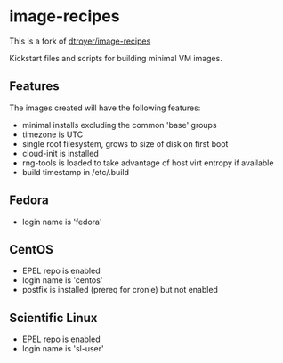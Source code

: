 image-recipes
=============

This is a fork of [dtroyer/image-recipes](https://github.com/dtroyer/image-recipes)

Kickstart files and scripts for building minimal VM images.

Features
--------

The images created will have the following features:
* minimal installs excluding the common 'base' groups
* timezone is UTC
* single root filesystem, grows to size of disk on first boot
* cloud-init is installed
* rng-tools is loaded to take advantage of host virt entropy if available
* build timestamp in /etc/.build

Fedora
------
* login name is 'fedora'

CentOS
------
* EPEL repo is enabled
* login name is 'centos'
* postfix is installed (prereq for cronie) but not enabled

Scientific Linux
----------------
* EPEL repo is enabled
* login name is 'sl-user'

